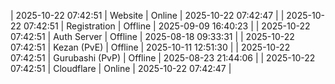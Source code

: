 | 2025-10-22 07:42:51 | Website | Online | 2025-10-22 07:42:47 |
| 2025-10-22 07:42:51 | Registration | Offline | 2025-09-09 16:40:23 |
| 2025-10-22 07:42:51 | Auth Server | Offline | 2025-08-18 09:33:31 |
| 2025-10-22 07:42:51 | Kezan (PvE) | Offline | 2025-10-11 12:51:30 |
| 2025-10-22 07:42:51 | Gurubashi (PvP) | Offline | 2025-08-23 21:44:06 |
| 2025-10-22 07:42:51 | Cloudflare | Online | 2025-10-22 07:42:47 |
